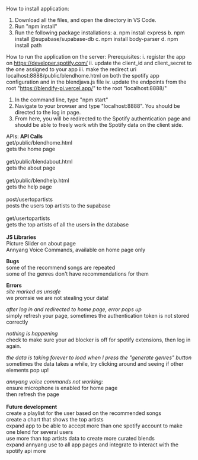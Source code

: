 How to install application:

1. Download all the files, and open the directory in VS Code.
2. Run "npm install"
3. Run the following package installations:
   a. npm install express
   b. npm install @supabase/supabase-db
   c. npm install body-parser
   d. npm install path

How to run the application on the server:
Prerequisites:
i. register the app on https://developer.spotify.com/
ii. update the client_id and client_secret to the one assigned to your app
iii. make the redirect uri localhost:8888/public/blendhome.html on both the spotify app configuration and in the blendjava.js file
iv. update the endpoints from the root "https://blendify-pi.vercel.app/" to the root "localhost:8888/"

1. In the command line, type "npm start"
2. Navigate to your browser and type "localhost:8888". You should be directed to the log in page.
3. From here, you will be redirected to the Spotify authentication page and should be able to freely work wtih the Spotify data on the client side.

APIs:
<b>API Calls</b>
<br> get/public/blendhome.html
<br> gets the home page
<br>
<br> get/public/blendabout.html
<br> gets the about page
<br>
<br> get/public/blendhelp.html
<br> gets the help page
<br>
<br> post/usertopartists
<br> posts the users top artists to the supabase
<br>
<br> get/usertopartists
<br> gets the top artists of all the users in the database
<br>
<br>
<b>JS Libraries</b>
<br> Picture Slider on about page
<br> Annyang Voice Commands, available on home page only

<b>Bugs</b>
<br>some of the recommend songs are repeated
<br>some of the genres don't have recommendations for them
<br>

<b>Errors</b>
<br>
<em>site marked as unsafe</em>
<br>we promsie we are not stealing your data!

<em>after log in and redirected to home page, error pops up</em>
<br>simply refresh your page, sometimes the authentication token is not stored correctly

<em>nothing is happening</em>
<br>check to make sure your ad blocker is off for spotify extensions, then log in again.

<em>the data is taking forever to load when I press the "generate genres" button</em>
<br>sometimes the data takes a while, try clicking around and seeing if other elements pop up!

<em>annyang voice commands not working:</em>
<br> ensure microphone is enabled for home page
<br> then refresh the page
<br>
<br>
<b>Future development</b>
<br> create a playlist for the user based on the recommended songs
<br> create a chart that shows the top artists
<br> expand app to be able to accept more than one spotify account to make one blend for several users
<br> use more than top artists data to create more curated blends
<br> expand annyang use to all app pages and integrate to interact with the spotify api more
